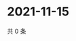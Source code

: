 # 2021-11-15

共 0 条

<!-- BEGIN WEIBO -->
<!-- 最后更新时间 Mon Nov 15 2021 13:12:48 GMT+0800 (China Standard Time) -->

<!-- END WEIBO -->
